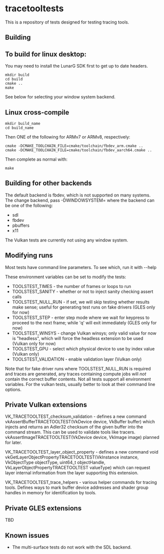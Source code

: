 tracetooltests
==============

This is a repository of tests designed for testing tracing tools.

Building
--------

To build for linux desktop:
--------------------------

You may need to install the LunarG SDK first to get up to date headers.

```
mkdir build
cd build
cmake ..
make
```

See below for selecting your window system backend.

Linux cross-compile
-------------------

```
mkdir build_name
cd build_name
```

Then ONE of the following for ARMv7 or ARMv8, respectively:
```
cmake -DCMAKE_TOOLCHAIN_FILE=cmake/toolchain/fbdev_arm.cmake ..
cmake -DCMAKE_TOOLCHAIN_FILE=cmake/toolchain/fbdev_aarch64.cmake ..
```

Then complete as normal with:
```
make
```

Building for other backends
---------------------------

The default backend is fbdev, which is not supported on many systems.
The change backend, pass -DWINDOWSYSTEM=<name of backend> where the
backend can be one of the following:

* sdl
* fbdev
* pbuffers
* x11

The Vulkan tests are currently not using any window system.

Modifying runs
--------------

Most tests have command line parameters. To see which, run it with --help

These environment variables can be set to modify the tests:

* TOOLSTEST_TIMES    - the number of frames or loops to run
* TOOLSTEST_SANITY   - whether or not to inject sanity checking assert calls
* TOOLSTEST_NULL_RUN - if set, we will skip testing whether results make sense;
  useful for generating test runs on fake drivers (GLES only for now)
* TOOLSTEST_STEP     - enter step mode where we wait for keypress to proceed to
  the next frame; while 'q' will exit immediately (GLES only for now)
* TOOLSTEST_WINSYS   - change Vulkan winsys; only valid value for now is "headless",
  which will force the headless extension to be used (Vulkan only for now)
* TOOLSTEST_GPU      - select which physical device to use by index value (Vulkan only)
* TOOLSTEST_VALIDATION - enable validation layer (Vulkan only)

Note that for fake driver runs where TOOLSTEST_NULL_RUN is required and traces are
generated, any traces containing compute jobs will _not_ contain the correct buffer
contents. Not all tests support all environment variables. For the vulkan tests,
usually better to look at their command line options.

Private Vulkan extensions
-------------------------

VK_TRACETOOLTEST_checksum_validation - defines a new command
vkAssertBufferTRACETOOLTEST(VkDevice device, VkBuffer buffer) which injects and
returns an Adler32 checksum of the given buffer into the command stream. This can
be used to validate tools like tracers.
vkAssertImageTRACETOOLTEST(VkDevice device, VkImage image) planned for later.

VK_TRACETOOLTEST_layer_object_property - defines a new command void
vkGetLayerObjectPropertyTRACETOOLTEST(VkInstance instance, VkObjectType objectType,
uint64_t objectHandle, VkLayerObjectPropertyTRACETOOLTEST valueType) which can request
layer internal information from the layer supporting this extension.

VK_TRACETOOLTEST_trace_helpers - various helper commands for tracing tools. Defines
ways to mark buffer device addresses and shader group handles in memory for
identification by tools.

Private GLES extensions
-----------------------

TBD

Known issues
------------

* The multi-surface tests do not work with the SDL backend.
